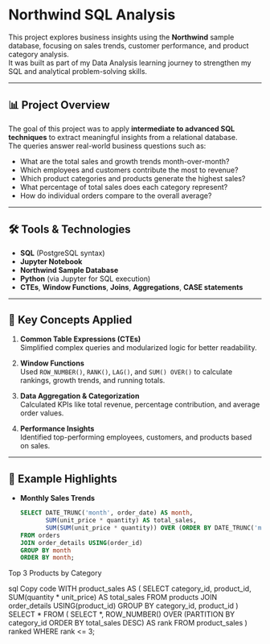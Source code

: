 # Northwind SQL Analysis

This project explores business insights using the **Northwind** sample database, focusing on sales trends, customer performance, and product category analysis.  
It was built as part of my Data Analysis learning journey to strengthen my SQL and analytical problem-solving skills.

---

## 📊 Project Overview

The goal of this project was to apply **intermediate to advanced SQL techniques** to extract meaningful insights from a relational database.  
The queries answer real-world business questions such as:

- What are the total sales and growth trends month-over-month?
- Which employees and customers contribute the most to revenue?
- Which product categories and products generate the highest sales?
- What percentage of total sales does each category represent?
- How do individual orders compare to the overall average?

---

## 🛠️ Tools & Technologies
- **SQL** (PostgreSQL syntax)
- **Jupyter Notebook**
- **Northwind Sample Database**
- **Python** (via Jupyter for SQL execution)
- **CTEs**, **Window Functions**, **Joins**, **Aggregations**, **CASE statements**

---

## 🧩 Key Concepts Applied

1. **Common Table Expressions (CTEs)**  
   Simplified complex queries and modularized logic for better readability.

2. **Window Functions**  
   Used `ROW_NUMBER()`, `RANK()`, `LAG()`, and `SUM() OVER()` to calculate rankings, growth trends, and running totals.

3. **Data Aggregation & Categorization**  
   Calculated KPIs like total revenue, percentage contribution, and average order values.

4. **Performance Insights**  
   Identified top-performing employees, customers, and products based on sales.

---

## 🧾 Example Highlights

- **Monthly Sales Trends**
  ```sql
  SELECT DATE_TRUNC('month', order_date) AS month,
         SUM(unit_price * quantity) AS total_sales,
         SUM(SUM(unit_price * quantity)) OVER (ORDER BY DATE_TRUNC('month', order_date)) AS running_total
  FROM orders
  JOIN order_details USING(order_id)
  GROUP BY month
  ORDER BY month;
Top 3 Products by Category

sql
Copy code
WITH product_sales AS (
  SELECT category_id, product_id, SUM(quantity * unit_price) AS total_sales
  FROM products
  JOIN order_details USING(product_id)
  GROUP BY category_id, product_id
)
SELECT * FROM (
  SELECT *, ROW_NUMBER() OVER (PARTITION BY category_id ORDER BY total_sales DESC) AS rank
  FROM product_sales
) ranked
WHERE rank <= 3;
